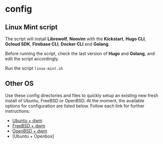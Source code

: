 # config

## Linux Mint script

The script will install **Librewolf**, **Neovim** with the **Kickstart**, **Hugo CLI**, **Gcloud SDK**, **Firebase CLI**, **Docker CLI** and **Golang**.

Before running the script, check the last version of **Hugo** and **Golang**, and edit the script accordingly.

Run the script `linux-mint.sh`


## Other OS 

Use these config directories and files to quickly setup an existing new fresh install of Ubuntu, FreeBSD or OpenBSD. At the moment, the available options for configuration are listed below. Follow each link for further instructions:

- [Ubuntu + dwm](https://github.com/cheomanigua/config/tree/master/suckless/ubuntu)
- [FreeBSD + dwm](https://github.com/cheomanigua/config/tree/master/suckless/freebsd)
- [OpenBSD + dwm](https://github.com/cheomanigua/config/tree/master/suckless/openbsd)
- [Ubuntu + Openbox]
